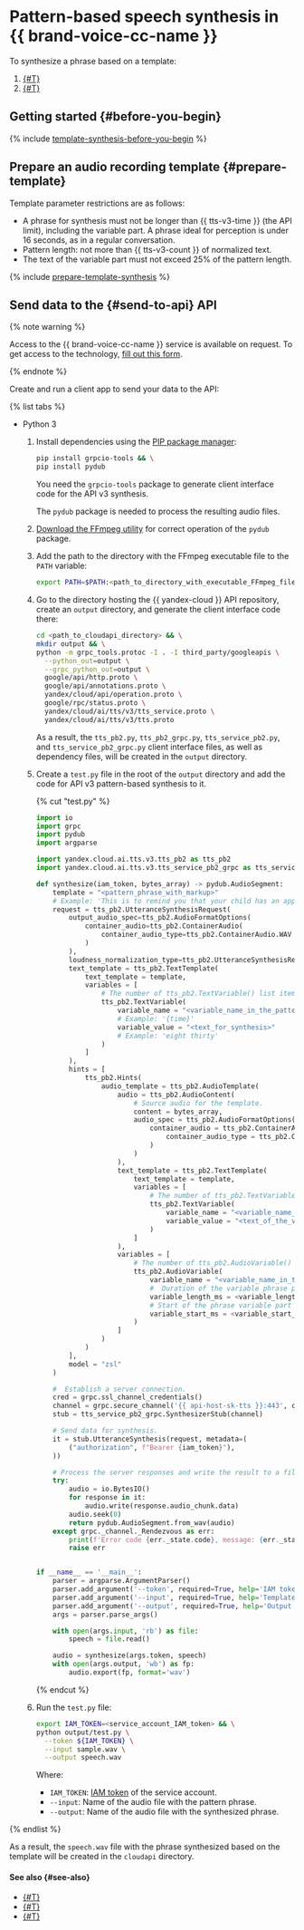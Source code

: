 # Pattern-based speech synthesis in {{ brand-voice-cc-name }}

To synthesize a phrase based on a template:

1. [{#T}](#prepare-template)
1. [{#T}](#send-to-api)

## Getting started {#before-you-begin}

{% include [template-synthesis-before-you-begin](../../../_includes/speechkit/api-v3-template-synthesis-before.md) %}

## Prepare an audio recording template {#prepare-template}

Template parameter restrictions are as follows:

* A phrase for synthesis must not be longer than {{ tts-v3-time }} (the API limit), including the variable part. A phrase ideal for perception is under 16 seconds, as in a regular conversation.
* Pattern length: not more than {{ tts-v3-count }} of normalized text.
* The text of the variable part must not exceed 25% of the pattern length.

{% include [prepare-template-synthesis](../../../_includes/speechkit/prepare-template-synthesis.md) %}

## Send data to the {#send-to-api} API


{% note warning %}

Access to the {{ brand-voice-cc-name }} service is available on request. To get access to the technology, [fill out this form](#contact-form).

{% endnote %}


Create and run a client app to send your data to the API:

{% list tabs %}

- Python 3

   1. Install dependencies using the [PIP package manager](https://pip.pypa.io/en/stable/):

      ```bash
      pip install grpcio-tools && \
      pip install pydub
      ```

      You need the `grpcio-tools` package to generate client interface code for the API v3 synthesis.

      The `pydub` package is needed to process the resulting audio files.

   1. [Download the FFmpeg utility](https://www.ffmpeg.org/download.html) for correct operation of the `pydub` package.
   1. Add the path to the directory with the FFmpeg executable file to the `PATH` variable:

      ```bash
      export PATH=$PATH:<path_to_directory_with_executable_FFmpeg_file>
      ```

   1. Go to the directory hosting the {{ yandex-cloud }} API repository, create an `output` directory, and generate the client interface code there:

      ```bash
      cd <path_to_cloudapi_directory> && \
      mkdir output && \
      python -m grpc_tools.protoc -I . -I third_party/googleapis \
        --python_out=output \
        --grpc_python_out=output \
        google/api/http.proto \
        google/api/annotations.proto \
        yandex/cloud/api/operation.proto \
        google/rpc/status.proto \
        yandex/cloud/ai/tts/v3/tts_service.proto \
        yandex/cloud/ai/tts/v3/tts.proto
      ```

      As a result, the `tts_pb2.py`, `tts_pb2_grpc.py`, `tts_service_pb2.py`, and `tts_service_pb2_grpc.py` client interface files, as well as dependency files, will be created in the `output` directory.

   1. Create a `test.py` file in the root of the `output` directory and add the code for API v3 pattern-based synthesis to it.

      {% cut "test.py" %}

      ```python
      import io
      import grpc
      import pydub
      import argparse

      import yandex.cloud.ai.tts.v3.tts_pb2 as tts_pb2
      import yandex.cloud.ai.tts.v3.tts_service_pb2_grpc as tts_service_pb2_grpc

      def synthesize(iam_token, bytes_array) -> pydub.AudioSegment:
          template = "<pattern_phrase_with_markup>"
          # Example: 'This is to remind you that your child has an appointment for {treatment name} tomorrow at {time}.'
          request = tts_pb2.UtteranceSynthesisRequest(
              output_audio_spec=tts_pb2.AudioFormatOptions(
                  container_audio=tts_pb2.ContainerAudio(
                      container_audio_type=tts_pb2.ContainerAudio.WAV
                  )
              ),
              loudness_normalization_type=tts_pb2.UtteranceSynthesisRequest.LUFS,
              text_template = tts_pb2.TextTemplate(
                  text_template = template,
                  variables = [
                      # The number of tts_pb2.TextVariable() list items depends on the number of template variables.
                      tts_pb2.TextVariable(
                          variable_name = "<variable_name_in_the_pattern>",
                          # Example: '{time}'
                          variable_value = "<text_for_synthesis>"
                          # Example: 'eight thirty'
                      )
                  ]
              ),
              hints = [
                  tts_pb2.Hints(
                      audio_template = tts_pb2.AudioTemplate(
                          audio = tts_pb2.AudioContent(
                              # Source audio for the template.
                              content = bytes_array,
                              audio_spec = tts_pb2.AudioFormatOptions(
                                  container_audio = tts_pb2.ContainerAudio(
                                      container_audio_type = tts_pb2.ContainerAudio.WAV
                                  )
                              )
                          ),
                          text_template = tts_pb2.TextTemplate(
                              text_template = template,
                              variables = [
                                  # The number of tts_pb2.TextVariable() list items depends on the number of template variables.
                                  tts_pb2.TextVariable(
                                      variable_name = "<variable_name_in_the_pattern>",
                                      variable_value = "<text_of_the_variable_part_in_the_template_audio_file>"
                                  )
                              ]
                          ),
                          variables = [
                              # The number of tts_pb2.AudioVariable() list items depends on the number of template variables.
                              tts_pb2.AudioVariable(
                                  variable_name = "<variable_name_in_the_pattern>",
                                  #  Duration of the variable phrase part in the template audio (ms).
                                  variable_length_ms = <variable_length>,
                                  # Start of the phrase variable part in the template audio (ms).
                                  variable_start_ms = <variable_start_time>
                              )
                          ]
                      )
                  )
              ],
              model = "zsl"
          )

          #  Establish a server connection.
          cred = grpc.ssl_channel_credentials()
          channel = grpc.secure_channel('{{ api-host-sk-tts }}:443', cred)
          stub = tts_service_pb2_grpc.SynthesizerStub(channel)

          # Send data for synthesis.
          it = stub.UtteranceSynthesis(request, metadata=(
              ("authorization", f"Bearer {iam_token}"),
          ))

          # Process the server responses and write the result to a file.
          try:
              audio = io.BytesIO()
              for response in it:
                  audio.write(response.audio_chunk.data)
              audio.seek(0)
              return pydub.AudioSegment.from_wav(audio)
          except grpc._channel._Rendezvous as err:
              print(f'Error code {err._state.code}, message: {err._state.details}')
              raise err


      if __name__ == '__main__':
          parser = argparse.ArgumentParser()
          parser.add_argument('--token', required=True, help='IAM token')
          parser.add_argument('--input', required=True, help='Template WAV file')
          parser.add_argument('--output', required=True, help='Output WAV file with synthesized speech')
          args = parser.parse_args()

          with open(args.input, 'rb') as file:
              speech = file.read()

          audio = synthesize(args.token, speech)
          with open(args.output, 'wb') as fp:
              audio.export(fp, format='wav')
      ```

      {% endcut %}

   1. Run the `test.py` file:

      ```bash
      export IAM_TOKEN=<service_account_IAM_token> && \
      python output/test.py \
        --token ${IAM_TOKEN} \
        --input sample.wav \
        --output speech.wav
      ```

      Where:

      * `IAM_TOKEN`: [IAM token](../../../iam/concepts/authorization/iam-token.md) of the service account.
      * `--input`: Name of the audio file with the pattern phrase.
      * `--output`: Name of the audio file with the synthesized phrase.

{% endlist %}

As a result, the `speech.wav` file with the phrase synthesized based on the template will be created in the `cloudapi` directory.

#### See also {#see-also}

* [{#T}](tts-examples-v3.md)
* [{#T}](../brand-voice/index.md)
* [{#T}](../templates.md)
